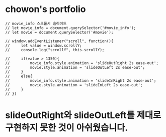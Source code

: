 # chowon's portfolio

    // movie_info 스크롤시 슬라이드
    // let movie_info = document.querySelector('#movie_info');
    // let movie = document.querySelector('#movie');

    // window.addEventListener("scroll", function(){
    //     let value = window.scrollY;
    //     console.log("scrollY", this.scrollY);

    //     if(value > 1350){
    //         movie_info.style.animation = 'slideOutRight 2s ease-out';
    //         movie.style.animation = 'slideOutLeft 2s ease-out';
    //     }
    //     else{
    //         movie_info.style.animation = 'slideInRight 2s ease-out';
    //         movie.style.animation = 'slideInLeft 2s ease-out';
    //     }
    // })
  # slideOutRight와 slideOutLeft를 제대로 구현하지 못한 것이 아쉬웠습니다.
